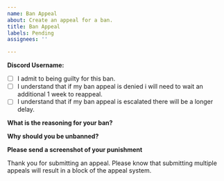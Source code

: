 ```yaml
---
name: Ban Appeal
about: Create an appeal for a ban.
title: Ban Appeal
labels: Pending
assignees: ''

---
```


**Discord Username:**

- [ ] I admit to being guilty for this ban.
- [ ] I understand that if my ban appeal is denied i will need to wait an additional 1 week to reappeal.
- [ ] I understand that if my ban appeal is escalated there will be a longer delay.

**What is the reasoning for your ban?**


**Why should you be unbanned?**


**Please send a screenshot of your punishment**



Thank you for submitting an appeal. Please know that submitting multiple appeals will result in a block of the appeal system.
